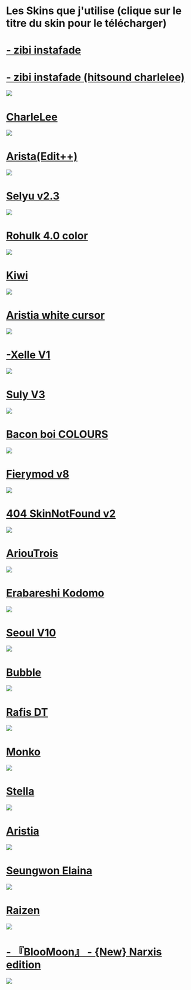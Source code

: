 # Les Skins que j'utilise (clique sur le titre du skin pour le télécharger)
# [- zibi instafade](https://www.mediafire.com/file/lza1dfmo5zdpzum/-_zibi_instafade.osk/file) 
# [- zibi instafade (hitsound charlelee)](https://www.mediafire.com/file/kbcqe83nvz3adbn/-_zibi_instafade_%2528hitsound_charlelee%2529.osk/file)
![](https://i.imgur.com/03E5V3p.jpeg)
# [CharleLee](https://www.mediafire.com/file/x46743wtp91p8zi/CharleLee.osk/file)
![](https://i.imgur.com/XZCntXs.jpeg)
# [Arista(Edit++)](https://www.mediafire.com/file/qv4u66xrs4mwcdz/Aristia%2528Edit%252B%252B%2529.osk/file)
![](https://i.imgur.com/fouw5IH.jpeg)
# [Selyu v2.3](https://www.mediafire.com/file/5sp89d5s019ldwk/-_ac_Selyu_v2.3.osk/file)
![](https://i.imgur.com/o1cYIrU.jpeg)
# [Rohulk 4.0 color](https://www.mediafire.com/file/yevck8pu6wpv3k5/Rohulk_4.0_color.osk/file)
![](https://i.imgur.com/XPetCAi.jpeg)
# [Kiwi](https://www.mediafire.com/file/yusxyavqz9hnvn9/Kiwi.osk/file)
![](https://i.imgur.com/bEezpUg.jpeg)
# [Aristia white cursor](https://www.mediafire.com/file/lxhvip83cqdvi3n/Aristia_white_cursor.osk/file)
![](https://i.imgur.com/HEAIEMj.jpeg)
# [-Xelle V1](https://www.mediafire.com/file/hwou95rmmmllnlg/-_Xelle_V1.osk/file)
![](https://i.imgur.com/yGYmxjk.jpeg)
# [Suly V3](https://www.mediafire.com/file/owpbvg6cnwcwcez/Suly_V3.osk/file)
![](https://i.imgur.com/ZMLd0Wr.jpeg)
# [Bacon boi COLOURS](https://www.mediafire.com/file/gjk2tnl99ty27iq/-_%25E3%2580%258ACK%25E3%2580%258B_Bacon_boi_1.0_%25E3%2580%258Eblue%25E3%2580%258F.osk/file)
![](https://i.imgur.com/rqXBdNn.jpeg)
# [Fierymod v8](https://www.mediafire.com/file/xgvzzox87tj2gft/fierymod_v8.osk/file)
![](https://i.imgur.com/4inYNoX.jpeg)
# [404 SkinNotFound v2](https://www.mediafire.com/file/tqectkonpgwttr5/404_SkinNotFound_v2.osk/file)
![](https://i.imgur.com/Kl8dCTW.jpeg)
# [AriouTrois](https://www.mediafire.com/file/huhubxneh763cdh/AriouTrois.osk/file)
![](https://i.imgur.com/CXJwrP9.jpeg)
# [Erabareshi Kodomo](https://www.mediafire.com/file/polfiazzf7sjk0g/Erabareshi_Kodomo.osk/file)
![](https://i.imgur.com/HQ6dsHd.jpeg)
# [Seoul V10](https://t.co/TnkBO3bjZa)
![](https://i.imgur.com/Cqx79a3.jpeg)
# [Bubble](https://www.mediafire.com/file/v17vjz1p2xx5uc2/Bubble.osk/file)
![](https://i.imgur.com/3rtP5kQ.jpeg)
# [Rafis DT](https://www.mediafire.com/file/yxzznaknt0mf272/Rafis_DT.osk/file)
![](https://i.imgur.com/C4yz3JE.jpeg)
# [Monko](https://www.mediafire.com/file/5dfqvqzqetxuj7c/Monko.osk/file)
![](https://i.imgur.com/fTTpHIF.jpeg)
# [Stella](https://www.mediafire.com/file/tk5nkmc0wxvzkkt/Stella.osk/file)
![](https://i.imgur.com/LJ7Vxct.jpeg)
# [Aristia](https://www.mediafire.com/file/lg8zynoynrg067o/Aristia.osk/file)
![](https://i.imgur.com/8hdJU8q.jpeg)
# [Seungwon Elaina](https://www.mediafire.com/file/emznpg6hgqp3cfu/Seungwon+Elaina.osk/file)
![](https://i.imgur.com/UKYDDi3.jpeg)
# [Raizen](https://www.mediafire.com/file/z90h4g3qgibgwtc/Raizen.osk/file)
![](https://i.imgur.com/812Zay6.jpeg)
# [- 『BlooMoon』 - {New} Narxis edition](https://www.mediafire.com/file/99sx1o9y21wdqm2/-_%25E3%2580%258EBlooMoon%25E3%2580%258F_-_%257BNew%257D_Narxis_edition.osk/file)
![](https://i.imgur.com/yetAxKU.jpeg)
